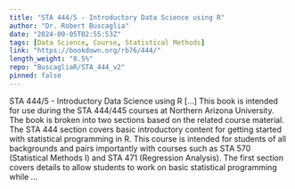 ```yaml
---
title: "STA 444/5 - Introductory Data Science using R"
author: "Dr. Robert Buscaglia"
date: "2024-09-05T02:55:53Z"
tags: [Data Science, Course, Statistical Methods]
link: "https://bookdown.org/rb76/444/"
length_weight: "8.5%"
repo: "BuscagliaR/STA_444_v2"
pinned: false
---
```


STA 444/5 - Introductory Data Science using R [...] This book is intended for use during the STA 444/445 courses at Northern Arizona University. The book is broken into two sections based on the related course material. The STA 444 section covers basic introductory content for getting started with statistical programming in R. This course is intended for students of all backgrounds and pairs importantly with courses such as STA 570 (Statistical Methods I) and STA 471 (Regression Analysis). The first section covers details to allow students to work on basic statistical programming while ...
